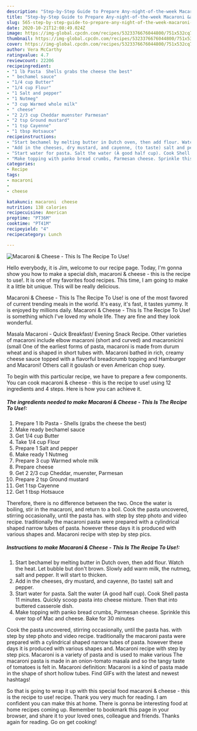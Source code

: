 ```yaml
---
description: "Step-by-Step Guide to Prepare Any-night-of-the-week Macaroni &amp;amp; Cheese - This Is The Recipe To Use!"
title: "Step-by-Step Guide to Prepare Any-night-of-the-week Macaroni &amp;amp; Cheese - This Is The Recipe To Use!"
slug: 565-step-by-step-guide-to-prepare-any-night-of-the-week-macaroni-and-amp-cheese-this-is-the-recipe-to-use
date: 2020-10-21T12:08:49.024Z
image: https://img-global.cpcdn.com/recipes/5323376676044800/751x532cq70/macaroni-cheese-this-is-the-recipe-to-use-recipe-main-photo.jpg
thumbnail: https://img-global.cpcdn.com/recipes/5323376676044800/751x532cq70/macaroni-cheese-this-is-the-recipe-to-use-recipe-main-photo.jpg
cover: https://img-global.cpcdn.com/recipes/5323376676044800/751x532cq70/macaroni-cheese-this-is-the-recipe-to-use-recipe-main-photo.jpg
author: Vera McCarthy
ratingvalue: 4.7
reviewcount: 22206
recipeingredient:
- "1 lb Pasta  Shells grabs the cheese the best"
- " bechamel sauce"
- "1/4 cup Butter"
- "1/4 cup Flour"
- "1 Salt and pepper"
- "1 Nutmeg"
- "3 cup Warmed whole milk"
- " cheese"
- "2 2/3 cup Cheddar muenster Parmesan"
- "2 tsp Ground mustard"
- "1 tsp Cayenne"
- "1 tbsp Hotsauce"
recipeinstructions:
- "Start bechamel by melting butter in Dutch oven, then add flour. Watch the heat. Let bubble but don&#39;t brown. Slowly add warm milk, the nutmeg, salt and pepper. It will start to thicken."
- "Add in the cheeses, dry mustard, and cayenne, (to taste) salt and pepper."
- "Start water for pasta. Salt the water (A good half cup). Cook Shell pasta 11 minutes. Quickly scoop pasta into cheese mixture. Then that into buttered casserole dish."
- "Make topping with panko bread crumbs, Parmesan cheese. Sprinkle this over top of Mac and cheese. Bake for 30 minutes"
categories:
- Recipe
tags:
- macaroni
- 
- cheese

katakunci: macaroni  cheese 
nutrition: 138 calories
recipecuisine: American
preptime: "PT36M"
cooktime: "PT41M"
recipeyield: "4"
recipecategory: Lunch

---
```



![Macaroni &amp; Cheese - This Is The Recipe To Use!](https://img-global.cpcdn.com/recipes/5323376676044800/751x532cq70/macaroni-cheese-this-is-the-recipe-to-use-recipe-main-photo.jpg)

Hello everybody, it is Jim, welcome to our recipe page. Today, I'm gonna show you how to make a special dish, macaroni &amp; cheese - this is the recipe to use!. It is one of my favorites food recipes. This time, I am going to make it a little bit unique. This will be really delicious.

Macaroni &amp; Cheese - This Is The Recipe To Use! is one of the most favored of current trending meals in the world. It's easy, it's fast, it tastes yummy. It is enjoyed by millions daily. Macaroni &amp; Cheese - This Is The Recipe To Use! is something which I've loved my whole life. They are fine and they look wonderful.

Masala Macaroni - Quick Breakfast/ Evening Snack Recipe. Other varieties of macaroni include elbow macaroni (short and curved) and macaronicini (small One of the earliest forms of pasta, macaroni is made from durum wheat and is shaped in short tubes with. Macaroni bathed in rich, creamy cheese sauce topped with a flavorful breadcrumb topping and Hamburger and Macaroni! Others call it goulash or even American chop suey.


To begin with this particular recipe, we have to prepare a few components. You can cook macaroni &amp; cheese - this is the recipe to use! using 12 ingredients and 4 steps. Here is how you can achieve it.

<!--inarticleads1-->

##### The ingredients needed to make Macaroni &amp; Cheese - This Is The Recipe To Use!:

1. Prepare 1 lb Pasta - Shells (grabs the cheese the best)
1. Make ready  bechamel sauce
1. Get 1/4 cup Butter
1. Take 1/4 cup Flour
1. Prepare 1 Salt and pepper
1. Make ready 1 Nutmeg
1. Prepare 3 cup Warmed whole milk
1. Prepare  cheese
1. Get 2 2/3 cup Cheddar, muenster, Parmesan
1. Prepare 2 tsp Ground mustard
1. Get 1 tsp Cayenne
1. Get 1 tbsp Hotsauce


Therefore, there is no difference between the two. Once the water is boiling, stir in the macaroni, and return to a boil. Cook the pasta uncovered, stirring occasionally, until the pasta has. with step by step photo and video recipe. traditionally the macaroni pasta were prepared with a cylindrical shaped narrow tubes of pasta. however these days it is produced with various shapes and. Macaroni recipe with step by step pics. 

<!--inarticleads2-->

##### Instructions to make Macaroni &amp; Cheese - This Is The Recipe To Use!:

1. Start bechamel by melting butter in Dutch oven, then add flour. Watch the heat. Let bubble but don&#39;t brown. Slowly add warm milk, the nutmeg, salt and pepper. It will start to thicken.
1. Add in the cheeses, dry mustard, and cayenne, (to taste) salt and pepper.
1. Start water for pasta. Salt the water (A good half cup). Cook Shell pasta 11 minutes. Quickly scoop pasta into cheese mixture. Then that into buttered casserole dish.
1. Make topping with panko bread crumbs, Parmesan cheese. Sprinkle this over top of Mac and cheese. Bake for 30 minutes


Cook the pasta uncovered, stirring occasionally, until the pasta has. with step by step photo and video recipe. traditionally the macaroni pasta were prepared with a cylindrical shaped narrow tubes of pasta. however these days it is produced with various shapes and. Macaroni recipe with step by step pics. Macaroni is a variety of pasta and is used to make various The macaroni pasta is made in an onion-tomato masala and so the tangy taste of tomatoes is felt in. Macaroni definition: Macaroni is a kind of pasta made in the shape of short hollow tubes. Find GIFs with the latest and newest hashtags! 

So that is going to wrap it up with this special food macaroni &amp; cheese - this is the recipe to use! recipe. Thank you very much for reading. I am confident you can make this at home. There is gonna be interesting food at home recipes coming up. Remember to bookmark this page in your browser, and share it to your loved ones, colleague and friends. Thanks again for reading. Go on get cooking!
